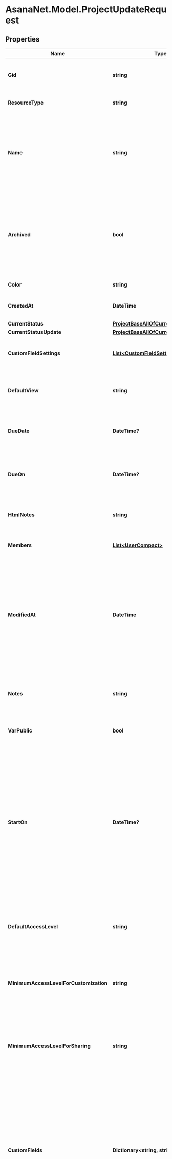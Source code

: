 # AsanaNet.Model.ProjectUpdateRequest

## Properties

Name | Type | Description | Notes
------------ | ------------- | ------------- | -------------
**Gid** | **string** | Globally unique identifier of the resource, as a string. | [optional] [readonly] 
**ResourceType** | **string** | The base type of this resource. | [optional] [readonly] 
**Name** | **string** | Name of the project. This is generally a short sentence fragment that fits on a line in the UI for maximum readability. However, it can be longer. | [optional] 
**Archived** | **bool** | True if the project is archived, false if not. Archived projects do not show in the UI by default and may be treated differently for queries. | [optional] 
**Color** | **string** | Color of the project. | [optional] 
**CreatedAt** | **DateTime** | The time at which this resource was created. | [optional] [readonly] 
**CurrentStatus** | [**ProjectBaseAllOfCurrentStatus**](ProjectBaseAllOfCurrentStatus.md) |  | [optional] 
**CurrentStatusUpdate** | [**ProjectBaseAllOfCurrentStatusUpdate**](ProjectBaseAllOfCurrentStatusUpdate.md) |  | [optional] 
**CustomFieldSettings** | [**List&lt;CustomFieldSettingResponse&gt;**](CustomFieldSettingResponse.md) | Array of Custom Field Settings (in compact form). | [optional] [readonly] 
**DefaultView** | **string** | The default view (list, board, calendar, or timeline) of a project. | [optional] 
**DueDate** | **DateTime?** | *Deprecated: new integrations should prefer the &#x60;due_on&#x60; field.* | [optional] 
**DueOn** | **DateTime?** | The day on which this project is due. This takes a date with format YYYY-MM-DD. | [optional] 
**HtmlNotes** | **string** | [Opt In](/docs/inputoutput-options). The notes of the project with formatting as HTML. | [optional] 
**Members** | [**List&lt;UserCompact&gt;**](UserCompact.md) | Array of users who are members of this project. | [optional] [readonly] 
**ModifiedAt** | **DateTime** | The time at which this project was last modified. *Note: This does not currently reflect any changes in associations such as tasks or comments that may have been added or removed from the project.* | [optional] [readonly] 
**Notes** | **string** | Free-form textual information associated with the project (ie., its description). | [optional] 
**VarPublic** | **bool** | True if the project is public to its team. | [optional] 
**StartOn** | **DateTime?** | The day on which work for this project begins, or null if the project has no start date. This takes a date with &#x60;YYYY-MM-DD&#x60; format. *Note: &#x60;due_on&#x60; or &#x60;due_at&#x60; must be present in the request when setting or unsetting the &#x60;start_on&#x60; parameter. Additionally, &#x60;start_on&#x60; and &#x60;due_on&#x60; cannot be the same date.* | [optional] 
**DefaultAccessLevel** | **string** | The default access for users or teams who join or are added as members to the project. | [optional] 
**MinimumAccessLevelForCustomization** | **string** | The minimum access level needed for project members to modify this project&#39;s workflow and appearance. | [optional] 
**MinimumAccessLevelForSharing** | **string** | The minimum access level needed for project members to share the project and manage project memberships. | [optional] 
**CustomFields** | **Dictionary&lt;string, string&gt;** | An object where each key is the GID of a custom field and its corresponding value is either an enum GID, string, number, or object (depending on the custom field type). See the [custom fields guide](/docs/custom-fields-guide) for details on creating and updating custom field values. | [optional] 
**Followers** | **string** | *Create-only*. Comma separated string of users. Followers are a subset of members who have opted in to receive \&quot;tasks added\&quot; notifications for a project. | [optional] 
**Owner** | **string** | The current owner of the project, may be null. | [optional] 
**Team** | **string** | The team that this project is shared with. | [optional] 

[[Back to Model list]](../README.md#documentation-for-models) [[Back to API list]](../README.md#documentation-for-api-endpoints) [[Back to README]](../README.md)

